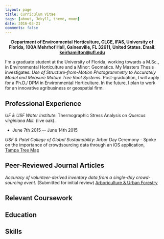 ```yaml
---
layout: page
title: Curriculum Vitae
tags: [about, Jekyll, theme, moon]
date: 2016-03-21
comments: false
---
```

    
<center>
<b>
Department of Environmental Horticulture, CLCE, IFAS, University of Florida, 100A Mehrhof Hall, Gainesville, FL 32611, United States. Email: <a href="mailto:keirhamilton@ufl.edu">keirhamilton@ufl.edu</a>
</b>
</center>

I'm a graduate student at the University of Florida, working towards a M.Sc., in Environmental Horticulture and a Minor: Geomatics. My Masters Thesis investigates: _Use of Structure-from-Motion Photogrammetry to Accurately Model and Measure Mature Tree Root Systems_. Post-graduation, I will apply for a Ph.D./ DPM in Environmental Horticulture. In the future, I plan to work for an innovative agribusiness or geospatial firm.

## Professional Experience

_UF & USF Water Institute_: Thermographic Stress Analysis on _Quercus virginiana Mill._ (live oak). 
- June 7th 2015 -- June 14th 2015

_USF & Patel College of Global Sustainability_: Arbor Day Ceremony - Spoke on the importance of crowdsourcing data through an iOS application, <a href="http://tampatreemap.usf.edu/">Tampa Tree Map</a>

## Peer-Reviewed Journal Articles

_Accuracy of volunteer-derived inventory data from a single-day crowd-sourcing event._ (Submitted for initial review) <a href="http://joa.isa-arbor.com/">Arboriculture & Urban Forestry</a>

## Relevant Coursework

## Education

## Skills


